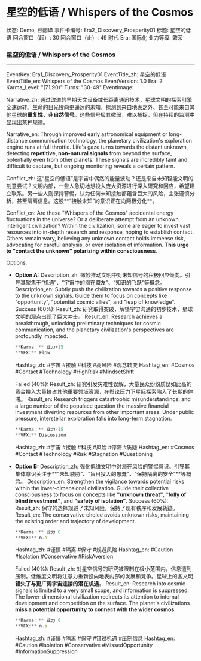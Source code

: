# 星空的低语 / Whispers of the Cosmos

状态: Demo, 已翻译
事件卡编号: Era2_Discovery_Prosperity01
标题: 星空的低语
回合窗口（起）: 30
回合窗口（止）: 49
时代 Era: 国际化
业力等级: 繁荣

### **星空的低语 / Whispers of the Cosmos**

---

EventKey: Era1_Discovery_Prosperity01
EventTitle_zh: 星空的低语
EventTitle_en: Whispers of the Cosmos
EventVersion: 1.0
Era: 2
Karma_Level: "(71,90)"
Turns: "30-49"
EventImage: 

Narrative_zh:
通过改进的早期天文设备或长距离通讯技术，星球文明的探索引擎全速运转。生命的目光投向更遥远的未知，探测到来自地表之外、甚至可能来自其他星球的**重复性、非自然信号**。这些信号极其微弱，难以捕捉，但在持续的监测中显现出某种规律。

Narrative_en:
Through improved early astronomical equipment or long-distance communication technology, the planetary civilization's exploration engine runs at full throttle. Life's gaze turns towards the distant unknown, detecting **repetitive, non-natural signals** from beyond the surface, potentially even from other planets. These signals are incredibly faint and difficult to capture, but ongoing monitoring reveals a certain pattern.

Conflict_zh:
这“星空的低语”是宇宙中偶然的能量波动？还是来自未知智能文明的刻意尝试？文明内部，一些人急切地想投入庞大资源进行深入研究和回应，希望建立联系。另一些人则保持警惕，认为任何未知接触都蕴含巨大的风险，主张谨慎分析，甚至隔离信息。这股**“接触未知”的意识正在向两极分化**。

Conflict_en:
Are these "Whispers of the Cosmos" accidental energy fluctuations in the universe? Or a deliberate attempt from an unknown intelligent civilization? Within the civilization, some are eager to invest vast resources into in-depth research and response, hoping to establish contact. Others remain wary, believing any unknown contact holds immense risk, advocating for careful analysis, or even isolation of information. T**his urge to "contact the unknown" polarizing within consciousness**.

Options:

- **Option A:**
Description_zh: 微妙推动文明中对未知信号的积极回应倾向。引导其聚焦于“机遇”、“宇宙中的潜在盟友”、“知识的飞跃”等概念。
Description_en: Subtly push the civilization towards a positive response to the unknown signals. Guide them to focus on concepts like "opportunity", "potential cosmic allies", and "leap of knowledge".
Success (60%):
Result_zh: 研究取得突破，解锁宇宙沟通的初步技术，星球文明的观点出现了巨大冲击。
Result_en: Research achieves a breakthrough, unlocking preliminary techniques for cosmic communication, and the planetary civilization's perspectives are profoundly impacted.
    
    ```jsx
    **Karma：** 业力+15
    **VFX:** Flow
    
    ```
    
    Hashtag_zh: #宇宙 #接触 #科技 #高风险 #观念转变
    Hashtag_en: #Cosmos #Contact #Technology #HighRisk #MindsetShift
    
    Failed (40%):
    Result_zh: 研究引发灾难性误解，大量民众纷纷质疑如此高的资金投入大量挤占其他重要领域资源，在舆论压力下星际探索陷入了长期的停滞。
    Result_en: Research triggers catastrophic misunderstandings, and a large number of the populace question the massive financial investment diverting resources from other important areas. Under public pressure, interstellar exploration falls into long-term stagnation.
    
    ```jsx
    **Karma：** 业力-15
    **VFX:** Discussion
    
    ```
    
    Hashtag_zh: #宇宙 #接触 #科技 #风险 #停滞 #质疑
    Hashtag_en: #Cosmos #Contact #Technology #Risk #Stagnation #Questioning
    
- **Option B:**
Description_zh: 强化低维文明中对潜在风险的警惕意识。引导其集体意识关注于**“未知威胁”**、**“盲目投入的愚蠢”**、**“保持隔离的安全”**等概念。
Description_en: Strengthen the vigilance towards potential risks within the lower-dimensional civilization. Guide their collective consciousness to focus on concepts like **"unknown threat"**, "**folly of blind investment"**, and **"safety of isolation"**.
Success (60%):
Result_zh: 保守的选择规避了未知风险，保持了现有秩序和发展轨迹。
Result_en: The conservative choice avoids unknown risks, maintaining the existing order and trajectory of development.
    
    ```jsx
    **Karma：** 业力 0
    **VFX:** n.a
    
    ```
    
    Hashtag_zh: #谨慎 #隔离 #保守 #规避风险
    Hashtag_en: #Caution #Isolation #Conservative #RiskAversion
    
    Failed (40%):
    Result_zh: 对星空信号的研究被限制在极小范围内，信息遭到压制。低维度文明将注意力重新投向地表内部的发展和竞争。星球上的各文明**错失了与更广阔宇宙连接的潜在机遇**。
    Result_en: Research into cosmic signals is limited to a very small scope, and information is suppressed. The lower-dimensional civilization redirects its attention to internal development and competition on the surface. The planet's civilizations **miss a potential opportunity to connect with the wider cosmos**.
    
    ```jsx
    **Karma：** 业力 0
    **VFX:** n.a
    
    ```
    
    Hashtag_zh: #谨慎 #隔离 #保守 #错过机遇 #压制信息
    Hashtag_en: #Caution #Isolation #Conservative #MissedOpportunity #InformationSuppression